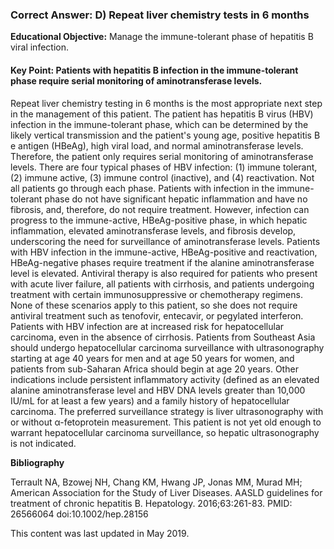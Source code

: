 
### Correct Answer: D) Repeat liver chemistry tests in 6 months 

**Educational Objective:** Manage the immune-tolerant phase of hepatitis B viral infection.

#### **Key Point:** Patients with hepatitis B infection in the immune-tolerant phase require serial monitoring of aminotransferase levels.

Repeat liver chemistry testing in 6 months is the most appropriate next step in the management of this patient. The patient has hepatitis B virus (HBV) infection in the immune-tolerant phase, which can be determined by the likely vertical transmission and the patient's young age, positive hepatitis B e antigen (HBeAg), high viral load, and normal aminotransferase levels. Therefore, the patient only requires serial monitoring of aminotransferase levels. There are four typical phases of HBV infection: (1) immune tolerant, (2) immune active, (3) immune control (inactive), and (4) reactivation. Not all patients go through each phase. Patients with infection in the immune-tolerant phase do not have significant hepatic inflammation and have no fibrosis, and, therefore, do not require treatment. However, infection can progress to the immune-active, HBeAg-positive phase, in which hepatic inflammation, elevated aminotransferase levels, and fibrosis develop, underscoring the need for surveillance of aminotransferase levels.
Patients with HBV infection in the immune-active, HBeAg-positive and reactivation, HBeAg-negative phases require treatment if the alanine aminotransferase level is elevated. Antiviral therapy is also required for patients who present with acute liver failure, all patients with cirrhosis, and patients undergoing treatment with certain immunosuppressive or chemotherapy regimens. None of these scenarios apply to this patient, so she does not require antiviral treatment such as tenofovir, entecavir, or pegylated interferon.
Patients with HBV infection are at increased risk for hepatocellular carcinoma, even in the absence of cirrhosis. Patients from Southeast Asia should undergo hepatocellular carcinoma surveillance with ultrasonography starting at age 40 years for men and at age 50 years for women, and patients from sub-Saharan Africa should begin at age 20 years. Other indications include persistent inflammatory activity (defined as an elevated alanine aminotransferase level and HBV DNA levels greater than 10,000 IU/mL for at least a few years) and a family history of hepatocellular carcinoma. The preferred surveillance strategy is liver ultrasonography with or without α-fetoprotein measurement. This patient is not yet old enough to warrant hepatocellular carcinoma surveillance, so hepatic ultrasonography is not indicated.

**Bibliography**

Terrault NA, Bzowej NH, Chang KM, Hwang JP, Jonas MM, Murad MH; American Association for the Study of Liver Diseases. AASLD guidelines for treatment of chronic hepatitis B. Hepatology. 2016;63:261-83. PMID: 26566064 doi:10.1002/hep.28156

This content was last updated in May 2019.